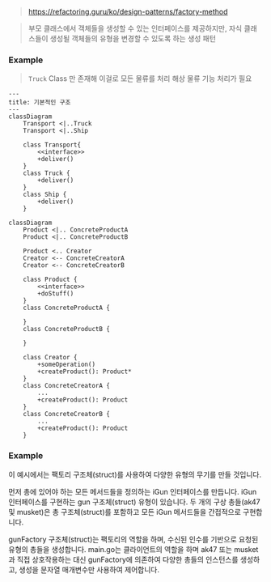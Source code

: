 > https://refactoring.guru/ko/design-patterns/factory-method

> 부모 클래스에서 객체들을 생성할 수 있는 인터페이스를 제공하지만,
> 자식 클래스들이 생성될 객체들의 유형을 변경할 수 있도록 하는 생성 패턴


### Example
> `Truck` Class 만 존재해 이걸로 모든 물류를 처리
> 해상 물류 기능 처리가 필요

```mermaid
---
title: 기본적인 구조
---
classDiagram
    Transport <|..Truck
    Transport <|..Ship
    
    class Transport{
        <<interface>>
        +deliver()
    }
    class Truck {
        +deliver()
    }    
    class Ship {
        +deliver()
    }
```

```mermaid
classDiagram
    Product <|.. ConcreteProductA 
    Product <|.. ConcreteProductB
    
    Product <.. Creator
    Creator <-- ConcreteCreatorA
    Creator <-- ConcreteCreatorB
    
    class Product {
        <<interface>>
        +doStuff()
    }
    class ConcreteProductA {
        
    }
    class ConcreteProductB {
        
    }
    
    class Creator {
        +someOperation()
        +createProduct(): Product*
    }
    class ConcreteCreatorA {
        ...
        +createProduct(): Product
    }
    class ConcreteCreatorB {
        ...
        +createProduct(): Product
    }
```

### Example
이 예시에서는 팩토리 구조체​(struct)​를 사용하여 다양한 유형의 무기를 만들 것입니다.

먼저 총에 있어야 하는 모든 메서드들을 정의하는 i­Gun 인터페이스를 만듭니다. iGun 인터페이스를 구현하는 gun 구조체​(struct) 유형이 있습니다. 두 개의 구상 총들​(ak47 및 musket)​은 총 구조체​(struct)​를 포함하고 모든 i­Gun 메서드들을 간접적으로 구현합니다.

gun­Factory 구조체​(struct)​는 팩토리의 역할을 하며, 수신된 인수를 기반으로 요청된 유형의 총들을 생성합니다. main.go는 클라이언트의 역할을 하며 ak47 또는 musket과 직접 상호작용하는 대신 gun­Factory에 의존하여 다양한 총들의 인스턴스를 생성하고, 생성을 문자열 매개변수만 사용하여 제어합니다.